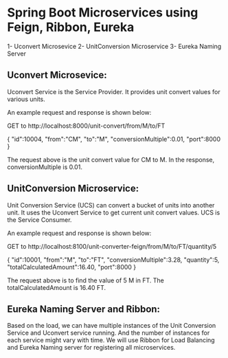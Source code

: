 # Spring Boot Microservices using Feign, Ribbon, Eureka
1- Uconvert Microsevice
2- UnitConversion Microservice
3- Eureka Naming Server

## Uconvert Microsevice:

Uconvert Service is the Service Provider. It provides unit convert values for various units.

An example request and response is shown below:

GET to http://localhost:8000/unit-convert/from/M/to/FT

{
	"id":10004,
	"from":"CM",
	"to":"M",
	"conversionMultiple":0.01,
	"port":8000
}

The request above is the unit convert value for CM to M. In the response, conversionMultiple is 0.01.


## UnitConversion Microservice:

Unit Conversion Service (UCS) can convert a bucket of units into another unit. It uses the Uconvert Service to get current unit convert values. UCS is the Service Consumer.

An example request and response is shown below:

GET to http://localhost:8100/unit-converter-feign/from/M/to/FT/quantity/5

{
	"id":10001,
	"from":"M",
	"to":"FT",
	"conversionMultiple":3.28,
	"quantity":5,
	"totalCalculatedAmount":16.40,
	"port":8000
}

The request above is to find the value of 5 M in FT. The totalCalculatedAmount is 16.40 FT.


## Eureka Naming Server and Ribbon:

Based on the load, we can have multiple instances of the Unit Conversion Service and Uconvert service running.
And the number of instances for each service might vary with time.
We will use Ribbon for Load Balancing and Eureka Naming server for registering all microservices.